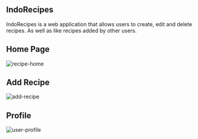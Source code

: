 ## IndoRecipes

IndoRecipes is a web application that allows users to create, edit and delete recipes. As well as like recipes added by other users.

## Home Page

![recipe-home](https://user-images.githubusercontent.com/27516303/124508104-dd509c00-ddec-11eb-957e-8983f53e83b1.png)

## Add Recipe

![add-recipe](https://user-images.githubusercontent.com/27516303/124508183-01ac7880-dded-11eb-95e7-2c268bfe43c6.png)

## Profile

![user-profile](https://user-images.githubusercontent.com/27516303/124508231-2274ce00-dded-11eb-8234-ffa8a1a12b4b.png)
